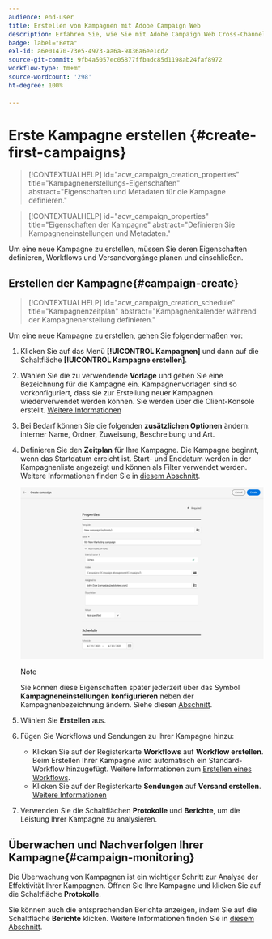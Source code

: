```yaml
---
audience: end-user
title: Erstellen von Kampagnen mit Adobe Campaign Web
description: Erfahren Sie, wie Sie mit Adobe Campaign Web Cross-Channel-Kampagnen erstellen
badge: label="Beta"
exl-id: a6e01470-73e5-4973-aa6a-9836a6ee1cd2
source-git-commit: 9fb4a5057ec05877ffbadc85d1198ab24faf8972
workflow-type: tm+mt
source-wordcount: '298'
ht-degree: 100%

---
```



# Erste Kampagne erstellen {#create-first-campaigns}

>[!CONTEXTUALHELP]
>id="acw_campaign_creation_properties"
>title="Kampagnenerstellungs-Eigenschaften"
>abstract="Eigenschaften und Metadaten für die Kampagne definieren."

>[!CONTEXTUALHELP]
>id="acw_campaign_properties"
>title="Eigenschaften der Kampagne"
>abstract="Definieren Sie Kampagneneinstellungen und Metadaten."

Um eine neue Kampagne zu erstellen, müssen Sie deren Eigenschaften definieren, Workflows und Versandvorgänge planen und einschließen.

## Erstellen der Kampagne{#campaign-create}

>[!CONTEXTUALHELP]
>id="acw_campaign_creation_schedule"
>title="Kampagnenzeitplan"
>abstract="Kampagnenkalender während der Kampagnenerstellung definieren."

Um eine neue Kampagne zu erstellen, gehen Sie folgendermaßen vor:

1. Klicken Sie auf das Menü **[!UICONTROL Kampagnen]** und dann auf die Schaltfläche **[!UICONTROL Kampagne erstellen]**.
1. Wählen Sie die zu verwendende **Vorlage** und geben Sie eine Bezeichnung für die Kampagne ein. Kampagnenvorlagen sind so vorkonfiguriert, dass sie zur Erstellung neuer Kampagnen wiederverwendet werden können. Sie werden über die Client-Konsole erstellt.
   [Weitere Informationen](https://experienceleague.adobe.com/docs/campaign/automation/campaign-orchestration/marketing-campaign-templates.html?lang=de)
1. Bei Bedarf können Sie die folgenden **zusätzlichen Optionen** ändern: interner Name, Ordner, Zuweisung, Beschreibung und Art.
1. Definieren Sie den **Zeitplan** für Ihre Kampagne. Die Kampagne beginnt, wenn das Startdatum erreicht ist. Start- und Enddatum werden in der Kampagnenliste angezeigt und können als Filter verwendet werden. Weitere Informationen finden Sie in [diesem Abschnitt](manage-campaigns.md#access-campaigns).

   ![Definieren von Kampagneneigenschaften](assets/campaign-properties.png)

   >[!NOTE]
   >
   >Sie können diese Eigenschaften später jederzeit über das Symbol **Kampagneneinstellungen konfigurieren** neben der Kampagnenbezeichnung ändern. Siehe diesen [Abschnitt](gs-campaigns.md#campaign-dashboard).

1. Wählen Sie **Erstellen** aus.
1. Fügen Sie Workflows und Sendungen zu Ihrer Kampagne hinzu:

   * Klicken Sie auf der Registerkarte **Workflows** auf **Workflow erstellen**. Beim Erstellen Ihrer Kampagne wird automatisch ein Standard-Workflow hinzugefügt. Weitere Informationen zum [Erstellen eines Workflows](../workflows/create-workflow.md).
   * Klicken Sie auf der Registerkarte **Sendungen** auf **Versand erstellen**. [Weitere Informationen](../msg/gs-messages.md)

1. Verwenden Sie die Schaltflächen **Protokolle** und **Berichte**, um die Leistung Ihrer Kampagne zu analysieren.

## Überwachen und Nachverfolgen Ihrer Kampagne{#campaign-monitoring}

Die Überwachung von Kampagnen ist ein wichtiger Schritt zur Analyse der Effektivität Ihrer Kampagnen. Öffnen Sie Ihre Kampagne und klicken Sie auf die Schaltfläche **Protokolle**.

Sie können auch die entsprechenden Berichte anzeigen, indem Sie auf die Schaltfläche **Berichte** klicken. Weitere Informationen finden Sie in [diesem Abschnitt](../reporting/campaign-reports.md).



<!--
    +++WORKF
++screen
## Create a cross-channel campaign {#cross-channel-campaign}


>[!CONTEXTUALHELP]
>id="acw_campaign_creation_workflow"
>title="Workflow list"
>abstract="List of workflows available for your campaign. Use the 'Create workflow' button to add a workflow in your campaign."

In a cross-channel campaign, a single marketing communication uses different channels. Data is passed between the channels. The customer receives communication through multiple channels based on, for example, their interaction with the previous communication.

-->
<!--
existing campaign: settings button -> properties like when creation
schedule in header


About plans, programs and campaigns
Adobe Campaign allows you to plan marketing campaigns in which you can create and manage different types of activities: emails, SMS messages, push notifications, workflows, landing pages. These campaigns and their contents can be gathered into programs.

The programs and campaigns allow you to regroup and view the different marketing activities that are linked to them.

A program may contain other programs as well as campaigns, workflows, and landing pages. It appears in the timeline and help you organize your marketing activities: you can separate them by country, by brand, by unit, etc.
A campaign enables you to gather all the marketing activities of your choice under a single entity. A campaign may contain emails, SMS, push notifications, direct mails, workflows, and landing pages.
To better organize your marketing plans, Adobe recommends the following hierarchy: Program > Sub-programs > Campaigns > Workflows > Deliveries.

Reports on programs and campaigns allow you to analyze their impact. For example, you can build reports at the campaign level to aggregate data on all deliveries contained in that campaign.

Related topics:

Timeline
About dynamic reports
Creating a campaign
In programs and sub-programs, you can add campaigns. Campaigns can contain marketing activities such as emails, SMS, push notifications, workflows, and landing pages.

From the Adobe Campaign home page, select the Programs & Campaigns card and access a program or sub-program.

Click on the Create button and select Campaign.

In the Creation mode screen, select a campaign type.



The campaign types available are based on templates defined in Resources > Templates > Campaign templates. For more on this, refer to the Managing templates section.

In the Properties screen, enter the name and ID of the campaign.

Select a start and end date to your campaign. These dates only apply to the campaign itself.



Click on Create to confirm the creation of the campaign.

The campaign is created and displayed. Use the Create button to add marketing activities to your campaign.

NOTE
Depending on your license agreement, you may access only some of these activities.

You can also create a campaign from the marketing activity list. You can choose to link the marketing activity to a parent program or sub-program via the properties window of the campaign.


Programs and campaigns icons and statuses
Each program and each campaign in the list has a visual symbol and an icon whose color indicates the execution status. This status depends on the validity period of the program or the campaign.

Gray: the program/campaign has not yet started - Editing status.
Blue: the program/campaign is in progress - In progress status.
Green: the program/campaign has finished - Finished status. By default, the current date is automatically shown as the validity start date and the end date is calculated according to the start date (D+186 days). You can change these dates in the program or campaign properties.


Business.Adobe.com resources
-->
